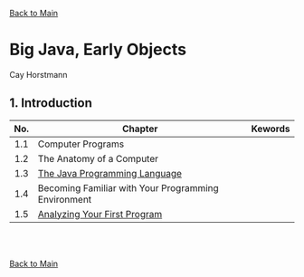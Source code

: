 [Back to Main](../../README.md)

# Big Java, Early Objects
Cay Horstmann

## 1. Introduction
|No.|Chapter|Kewords|
|:-:|-|-|
|1.1|Computer Programs||
|1.2|The Anatomy of a Computer||
|1.3|[The Java Programming Language](ch_01/03/note.md)||
|1.4|Becoming Familiar with Your Programming Environment||
|1.5|[Analyzing Your First Program](ch_01/05/note.md)||

<br>



<br>

[Back to Main](../../README.md)